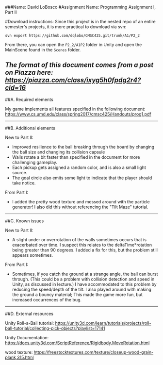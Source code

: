###Name: David LoBosco
#Assignment Name: Programming Assignment I, Part II

#Download instructions:
Since this project is in the nested repo of an entire semester's projects, it is more practical to download via svn:

`svn export https://github.com/dqlobo/CMSC425.git/trunk/A1/P2_2`

From there, you can open the `P2_2/A1P2` folder in Unity and open the MainScene found in the `Scenes` folder.
 
*The format of this document comes from a post on Piazza here: https://piazza.com/class/ixyg5h0fpdg2r4?cid=16*
------------------------------------------------------------------------
##A. Required elements

My game implements all features specified in the following document:
https://www.cs.umd.edu/class/spring2017/cmsc425/Handouts/prog1.pdf

------------------------------------------------------------------------
##B. Additional elements

New to Part II: 
 - Improved resilience to the ball breaking through the board by changing the ball size and changing its collision capsule
 - Walls rotate a bit faster than specified in the document for more challenging gameplay.
 - Each pickup gets assigned a random color, and is also a small light source.
 - The goal circle also emits some light to indicate that the player should take notice.
 
From Part I:
 - I added the pretty wood texture and messed around with the particle generator! I also did this without referencing the "Tilt Maze" tutorial.

------------------------------------------------------------------------
##C. Known issues

New to Part II:
 - A slight under or overrotation of the walls sometimes occurs that is exacerbated over time. I suspect this relates to the deltaTime\*rotation being greater than 90 degrees. I added a fix for this, but the problem still appears sometimes.
 
From Part I:
 - Sometimes, if you catch the ground at a strange angle, the ball can burst through. (This could be a problem with collision detection and speed in Unity, as discussed in lecture.) I have accommodated to this problem by reducing the speed/depth of the tilt. I also played around with making the ground a bouncy material; This made the game more fun, but increased occurrences of the bug.

------------------------------------------------------------------------
##D. External resources

Unity Roll-a-Ball tutorial: https://unity3d.com/learn/tutorials/projects/roll-ball-tutorial/collecting-pick-objects?playlist=17141

Unity Documentation: https://docs.unity3d.com/ScriptReference/Rigidbody.MoveRotation.html

wood texture: https://freestocktextures.com/texture/closeup-wood-grain-plank,315.html
